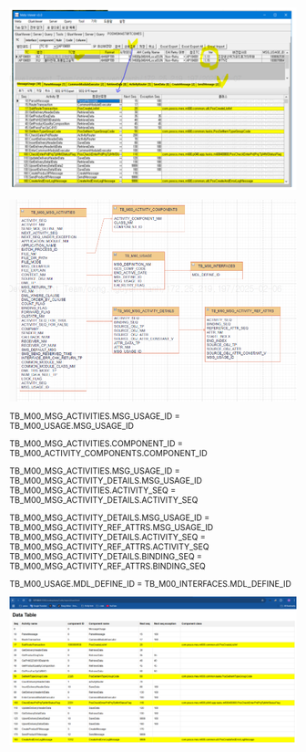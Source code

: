 ![alt text](<UI meta viewer.png>)

![alt text](erd.png)


TB_M00_MSG_ACTIVITIES.MSG_USAGE_ID = TB_M00_USAGE.MSG_USAGE_ID

TB_M00_MSG_ACTIVITIES.COMPONENT_ID = TB_M00_ACTIVITY_COMPONENTS.COMPONENT_ID

TB_M00_MSG_ACTIVITIES.MSG_USAGE_ID = TB_M00_MSG_ACTIVITY_DETAILS.MSG_USAGE_ID
TB_M00_MSG_ACTIVITIES.ACTIVITY_SEQ = TB_M00_MSG_ACTIVITY_DETAILS.ACTIVITY_SEQ


TB_M00_MSG_ACTIVITY_DETAILS.MSG_USAGE_ID = TB_M00_MSG_ACTIVITY_REF_ATTRS.MSG_USAGE_ID
TB_M00_MSG_ACTIVITY_DETAILS.ACTIVITY_SEQ = TB_M00_MSG_ACTIVITY_REF_ATTRS.ACTIVITY_SEQ
TB_M00_MSG_ACTIVITY_DETAILS.BINDING_SEQ = TB_M00_MSG_ACTIVITY_REF_ATTRS.BINDING_SEQ

TB_M00_USAGE.MDL_DEFINE_ID = TB_M00_INTERFACES.MDL_DEFINE_ID 



![alt text](<result UI.png>)